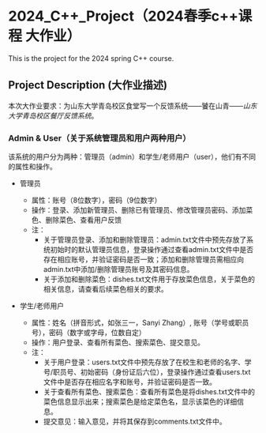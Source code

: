 # 2024_C++_Project（2024春季c++课程 大作业）
This is the project for the 2024 spring C++ course.

## Project Description (大作业描述)
本次大作业要求：为山东大学青岛校区食堂写一个反馈系统——饕在山青——*山东大学青岛校区餐厅反馈系统*。

### Admin & User（关于系统管理员和用户两种用户）
该系统的用户分为两种：管理员（admin）和学生/老师用户（user），他们有不同的属性和操作。
- 管理员
    - 属性：账号（8位数字），密码（9位数字）
    - 操作：登录、添加新管理员、删除已有管理员、修改管理员密码、添加菜色、删除菜色、查看用户反馈
    - 注：
        - 关于管理员登录、添加和删除管理员：admin.txt文件中预先存放了系统初始时的默认管理员信息，登录操作通过查看admin.txt文件中是否存在相应账号，并验证密码是否一致；添加和删除管理员需相应向admin.txt中添加/删除管理员账号及其密码信息。
        - 关于添加和删除菜色：dishes.txt文件用于存放菜色信息，关于菜色的相关信息，请查看后续菜色相关的要求。

- 学生/老师用户
    - 属性：姓名（拼音形式，如张三一，Sanyi Zhang）, 账号（学号或职员号），密码（数字或字母，位数自定）
    - 操作：用户登录、查看所有菜色、搜索菜色、提交意见。
    - 注：
        - 关于用户登录：users.txt文件中预先存放了在校生和老师的名字、学号/职员号、初始密码（身份证后六位），登录操作通过查看users.txt文件中是否存在相应名字和账号，并验证密码是否一致。
        - 关于查看所有菜色、搜索菜色：查看所有菜色是将dishes.txt文件中的菜色信息显示出来；搜索菜色是给定菜色名，显示该菜色的详细信息。
        - 提交意见：输入意见，并将其保存到comments.txt文件中。




